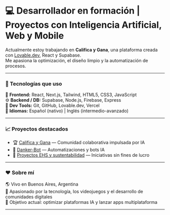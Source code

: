 # 💻 **Desarrollador en formación | Proyectos con Inteligencia Artificial, Web y Mobile**

Actualmente estoy trabajando en **Califica y Gana**, una plataforma creada con [Lovable.dev](https://lovable.dev), React y Supabase.  
Me apasiona la optimización, el diseño limpio y la automatización de procesos.  

---

### 🚀 Tecnologías que uso
🧠 **Frontend:** React, Next.js, Tailwind, HTML5, CSS3, JavaScript  
⚙️ **Backend / DB:** Supabase, Node.js, Firebase, Express  
🧩 **Dev Tools:** Git, GitHub, Lovable.dev, Vercel  
💬 **Idiomas:** Español (nativo) | Inglés (intermedio-avanzado)

---

### 📈 Proyectos destacados
- 🏆 [Califica y Gana](https://calificaygana.com) — Comunidad colaborativa impulsada por IA  
- 🤖 [Danker-Bot](https://github.com/Danker-Bot) — Automatizaciones y bots IA  
- 🌿 [Proyectos EHS y sustentabilidad](#) — Iniciativas sin fines de lucro

---

### ❤️ Sobre mí
🌎 Vivo en Buenos Aires, Argentina  
🧩 Apasionado por la tecnología, los videojuegos y el desarrollo de comunidades digitales  
🎯 Objetivo actual: optimizar plataformas IA y lanzar apps multiplataforma

---
